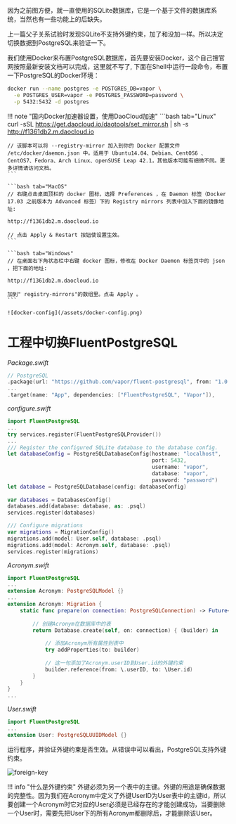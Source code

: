因为之前图方便，就一直使用的SQLite数据库，它是一个基于文件的数据库系统，当然也有一些功能上的后缺失。

上一篇父子关系试验时发现SQLite不支持外键约束，加了和没加一样。所以决定切换数据到PostgreSQL来验证一下。

我们使用Docker来布置PostgreSQL数据库，首先要安装Docker，这个自己搜官网按照最新安装文档可以完成，这里就不写了, 下面在Shell中运行一段命令，布置一下PostgreSQL的Docker环境：

```bash
docker run --name postgres -e POSTGRES_DB=vapor \
  -e POSTGRES_USER=vapor -e POSTGRES_PASSWORD=password \
  -p 5432:5432 -d postgres
```

!!! note "国内Docker加速器设置，使用DaoCloud加速"
    ```bash tab="Linux"
    curl -sSL https://get.daocloud.io/daotools/set_mirror.sh | sh -s    http://f1361db2.m.daocloud.io

    // 该脚本可以将 --registry-mirror 加入到你的 Docker 配置文件 /etc/docker/daemon.json 中。适用于 Ubuntu14.04、Debian、CentOS6 、CentOS7、Fedora、Arch Linux、openSUSE Leap 42.1，其他版本可能有细微不同。更多详情请访问文档。
    ```

    ```bash tab="MacOS"
    // 右键点击桌面顶栏的 docker 图标，选择 Preferences ，在 Daemon 标签（Docker 17.03 之前版本为 Advanced 标签）下的 Registry mirrors 列表中加入下面的镜像地址:
    
    http://f1361db2.m.daocloud.io

    // 点击 Apply & Restart 按钮使设置生效。
    ```

    ```bash tab="Windows"
    // 在桌面右下角状态栏中右键 docker 图标，修改在 Docker Daemon 标签页中的 json ，把下面的地址:

    http://f1361db2.m.daocloud.io

    加到" registry-mirrors"的数组里。点击 Apply 。
    ```

    ![docker-config](/assets/docker-config.png)

# 工程中切换FluentPostgreSQL

*Package.swift*
```swift
// PostgreSQL
.package(url: "https://github.com/vapor/fluent-postgresql", from: "1.0.0")
...
.target(name: "App", dependencies: ["FluentPostgreSQL", "Vapor"]),
```
*configure.swift*
```swift
import FluentPostgreSQL
...
try services.register(FluentPostgreSQLProvider())
...
/// Register the configured SQLite database to the database config.
let databaseConfig = PostgreSQLDatabaseConfig(hostname: "localhost",
                                              port: 5432,
                                              username: "vapor",
                                              database: "vapor",
                                              password: "password")
let database = PostgreSQLDatabase(config: databaseConfig)
 
var databases = DatabasesConfig()
databases.add(database: database, as: .psql)
services.register(databases)

/// Configure migrations
var migrations = MigrationConfig()
migrations.add(model: User.self, database: .psql)
migrations.add(model: Acronym.self, database: .psql)
services.register(migrations)
```

*Acronym.swift*
```swift
import FluentPostgreSQL
...
extension Acronym: PostgreSQLModel {}
...
extension Acronym: Migration {
    static func prepare(on connection: PostgreSQLConnection) -> Future<Void> {
        
        // 创建Acronym在数据库中的表
        return Database.create(self, on: connection) { (builder) in
            
            // 添加Acronym所有属性到表中
            try addProperties(to: builder)
            
            // 这一句添加了Acronym.userID到User.id的外键约束
            builder.reference(from: \.userID, to: \User.id)
        }
    }
}
...
```

*User.swift*
```swift
import FluentPostgreSQL
...
extension User: PostgreSQLUUIDModel {}
```

运行程序，并验证外键约束是否生效。从错误中可以看出，PostgreSQL支持外键约束。

![foreign-key](/assets/foregin-key.png)


!!! info "什么是外键约束"
    外键必须为另一个表中的主键。外键的用途是确保数据的完整性。因为我们在Acronym中定义了外键UserID为User表中的主键id，所以要创建一个Acronym时它对应的User必须是已经存在的才能创建成功，当要删除一个User时，需要先把User下的所有Acronym都删除后，才能删除该User。